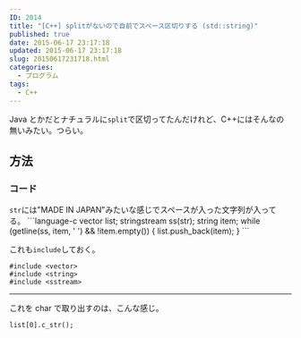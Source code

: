 ```yaml
---
ID: 2014
title: "[C++] splitがないので自前でスペース区切りする (std::string)"
published: true
date: 2015-06-17 23:17:18
updated: 2015-06-17 23:17:18
slug: 20150617231718.html
categories:
  - プログラム
tags:
  - C++
---
```


Java とかだとナチュラルに<code>split</code>で区切ってたんだけれど、C++にはそんなの無いみたい。つらい。

<!--more-->
<h2>方法</h2>
<h3>コード</h3>
<code>str</code>には"MADE IN JAPAN"みたいな感じでスペースが入った文字列が入ってる。
```language-c
vector<string> list;
stringstream ss(str);
string item;
while (getline(ss, item, ' ') && !item.empty()) {
    list.push_back(item);
}
```

これも`include`しておく。

```language-c
#include <vector>
#include <string>
#include <sstream>
```

---

これを char で取り出すのは、こんな感じ。

```language-c
list[0].c_str();
```
